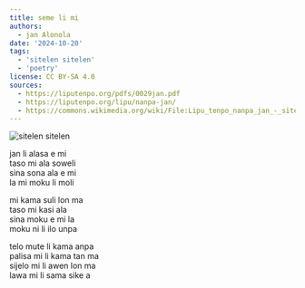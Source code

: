 ```yaml
---
title: seme li mi
authors:
  - jan Alonola
date: '2024-10-20'
tags:
  - 'sitelen sitelen'
  - 'poetry'
license: CC BY-SA 4.0
sources:
  - https://liputenpo.org/pdfs/0029jan.pdf
  - https://liputenpo.org/lipu/nanpa-jan/
  - https://commons.wikimedia.org/wiki/File:Lipu_tenpo_nanpa_jan_-_sitelen_sitelen.png
---
```


![sitelen sitelen](https://upload.wikimedia.org/wikipedia/commons/2/22/Lipu_tenpo_nanpa_jan_-_sitelen_sitelen.png)

jan li alasa e mi  
taso mi ala soweli  
sina sona ala e mi  
la mi moku li moli

mi kama suli lon ma  
taso mi kasi ala  
sina moku e mi la  
moku ni li ilo unpa

telo mute li kama anpa  
palisa mi li kama tan ma  
sijelo mi li awen lon ma  
lawa mi li sama sike a